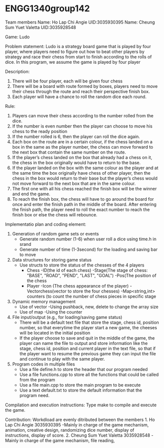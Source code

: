 # ENGG1340group142
Team members
Name: Ho Lap Chi Angie
UID:3035930395
Name: Cheung Sum Yuet Valetta
UID:3035928548


Game: Ludo

Problem statement:
Ludo is a strategy board game that is played by four player, where players need to figure out how to beat other players by strategy and race their chess from start to finish according to the rolls of dice. In this program, we assume the game is played by four player

Description:
1. There will be four player, each will be given four chess
2. There will be a board with route formed by boxes, players need to move their chess through the route and reach their perspective finish box.
3. Each player will have a chance to roll the random dice each round.

Rule:
1. Players can move their chess according to the number rolled from the dice.
2. If the number is even number then the player can choose to move his chess to the ready position
3. If the number rolled is 6, then the player can roll the dice again. 
4. Each box on the route are in a certain colour, if the chess landed on a box in the same as the player number, the chess can move forward to the next box that contain the same number on the route.
5. If the player’s chess landed on the box that already had a chess on it, the chess in the box originally would have to return to the base.
6. If the player landed on the box with the same colour as the player and at the same time the box originally have chess of other player, then the chess in the box would return to their base but the player’s chess would not move forward to the next box that are in the same colour.
7. The first one with all his chess reached the finish box will be the winner and end the game.
8. To reach the finish box, the chess will have to go around the board for once and enter the finish path in the middle of the board. After entering the finish path, the player need to roll the exact number to reach the finish box or else the chess will rebounce.

Implementatio plan and coding element:
1. Generation of random game sets or events
    - Generate random number (1-6) when user roll a dice using time.h in srand
    - Generate number of time (1-3second) for the loading and saving bar to move
2. Data structures for storing game status
    - Use structs to store the status of the chesses of the 4 players
        - Chess
            -ID(the id of each chess)
            -Stage(The stage of chess: "BASE", "ROAD", "PEND", "LAST", "GOAL")
            -Pos(The position of the chess
        - Player
            -Icon (The chess appearance of the player)
            -Vector<CHESS>chess(vector to store the four chesses)
            -Map<string,int> counters (to count the number of chess pieces in specific stage
3. Dynamic memory management
    - Use of vector
        -Using pushback, new, delete to change the array size
    - Use of map
        -Using the counter
4. File input/output (e.g., for loading/saving game status)
    - There will be a default text file that store the stage, chess id, position number, so that everytime the player start a new game, the cheeses will be located in the initial position
    - If the player choose to save and quit in the middle of the game, the player can name the file to output and store information like the stage, chess id, position and current player in the text file, so that if the player want to resume the previous game they can input the file and continue to play with the same player.
5. Program codes in multiple files
    - Use a file define.h to store the header that our program needed
    - Use a file functions.cpp to store all the functions that could be called from the program
    - Use a file main.cpp to store the main program to be execute
    - Use a text default.txt to store the default information that the program need.
    
Compilation and execution instructions:
    Type make to compile and execute the game.

Contribution:
    Workdload are evenly ditributed between the members
    1. Ho Lap Chi Angie 3035930395
        -Mainly in charge of the game mechanism, animation, creative design, randomizing dice number, display of instructions, display of score.
    2. Cheung Sum Yuet Valetta 3035928548
        -Mainly in charge of the game mechanism, file reading, 
